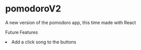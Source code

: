 # pomodoroV2
A new version of the pomodoro app, this time made with React

Future Features
<li>Add a click song to the buttons</li>
